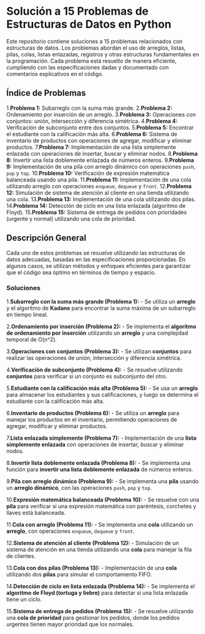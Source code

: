 # Solución a 15 Problemas de Estructuras de Datos en Python

Este repositorio contiene soluciones a 15 problemas relacionados con estructuras de datos. Los problemas abordan el uso de arreglos, listas, pilas, colas, listas enlazadas, registros y otras estructuras fundamentales en la programación. Cada problema está resuelto de manera eficiente, cumpliendo con las especificaciones dadas y documentado con comentarios explicativos en el código.

## Índice de Problemas

1.**Problema 1:** Subarreglo con la suma más grande.
2.**Problema 2:** Ordenamiento por inserción de un arreglo.
3.**Problema 3:** Operaciones con conjuntos: unión, intersección y diferencia simétrica.
4.**Problema 4:** Verificación de subconjunto entre dos conjuntos.
5.**Problema 5:** Encontrar el estudiante con la calificación más alta.
6.**Problema 6:** Sistema de inventario de productos con operaciones de agregar, modificar y eliminar productos.
7.**Problema 7:** Implementación de una lista simplemente enlazada con operaciones de insertar, buscar y eliminar nodos.
8.**Problema 8:** Invertir una lista doblemente enlazada de números enteros.
9.**Problema 9:** Implementación de una pila con arreglo dinámico con operaciones `push`, `pop` y `top`.
10.**Problema 10:** Verificación de expresión matemática balanceada usando una pila.
11.**Problema 11:** Implementación de una cola utilizando arreglo con operaciones `enqueue`, `dequeue` y `front`.
12.**Problema 12:** Simulación de sistema de atención al cliente en una tienda utilizando una cola.
13.**Problema 13:** Implementación de una cola utilizando dos pilas.
14.**Problema 14:** Detección de ciclo en una lista enlazada (algoritmo de Floyd).
15.**Problema 15:** Sistema de entrega de pedidos con prioridades (urgente y normal) utilizando una cola de prioridad.

## Descripción General

Cada uno de estos problemas se resuelve utilizando las estructuras de datos adecuadas, basadas en las especificaciones proporcionadas. En algunos casos, se utilizan métodos y enfoques eficientes para garantizar que el código sea óptimo en términos de tiempo y espacio.

### Soluciones

1.**Subarreglo con la suma más grande (Problema 1):**
    - Se utiliza un **arreglo** y el algoritmo de **Kadane** para encontrar la suma máxima de un subarreglo en tiempo lineal.

2.**Ordenamiento por inserción (Problema 2):**
    - Se implementa el **algoritmo de ordenamiento por inserción** utilizando un **arreglo** y una complejidad temporal de O(n^2).

3.**Operaciones con conjuntos (Problema 3):**
    - Se utilizan **conjuntos** para realizar las operaciones de unión, intersección y diferencia simétrica.

4.**Verificación de subconjunto (Problema 4):**
    - Se resuelve utilizando **conjuntos** para verificar si un conjunto es subconjunto del otro.

5.**Estudiante con la calificación más alta (Problema 5):**
    - Se usa un **arreglo** para almacenar los estudiantes y sus calificaciones, y luego se determina el estudiante con la calificación más alta.

6.**Inventario de productos (Problema 6):**
    - Se utiliza un **arreglo** para manejar los productos en el inventario, permitiendo operaciones de agregar, modificar y eliminar productos.

7.**Lista enlazada simplemente (Problema 7):**
    - Implementación de una **lista simplemente enlazada** con operaciones de insertar, buscar y eliminar nodos.

8.**Invertir lista doblemente enlazada (Problema 8):**
    - Se implementa una función para **invertir una lista doblemente enlazada** de números enteros.

9.**Pila con arreglo dinámico (Problema 9):**
    - Se implementa una **pila** usando un **arreglo dinámico**, con las operaciones `push`, `pop` y `top`.

10.**Expresión matemática balanceada (Problema 10):**
    - Se resuelve con una **pila** para verificar si una expresión matemática con paréntesis, corchetes y llaves está balanceada.

11.**Cola con arreglo (Problema 11):**
    - Se implementa una **cola** utilizando un **arreglo**, con operaciones `enqueue`, `dequeue` y `front`.

12.**Sistema de atención al cliente (Problema 12):**
    - Simulación de un sistema de atención en una tienda utilizando una **cola** para manejar la fila de clientes.

13.**Cola con dos pilas (Problema 13):**
    - Implementación de una **cola** utilizando dos **pilas** para simular el comportamiento FIFO.

14.**Detección de ciclo en lista enlazada (Problema 14):**
    - Se implementa el **algoritmo de Floyd (tortuga y liebre)** para detectar si una lista enlazada tiene un ciclo.

15.**Sistema de entrega de pedidos (Problema 15):**
    - Se resuelve utilizando una **cola de prioridad** para gestionar los pedidos, donde los pedidos urgentes tienen mayor prioridad que los normales.
